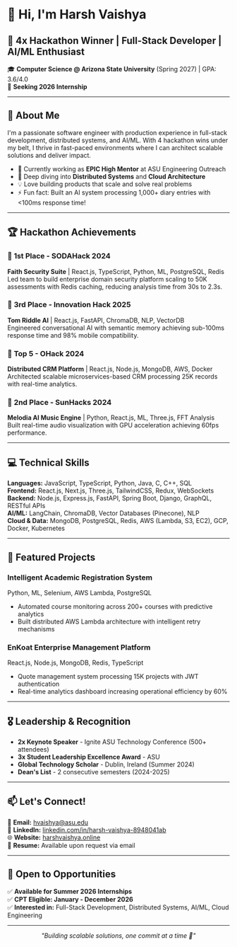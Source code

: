 # 👋 Hi, I'm Harsh Vaishya

## 🎯 4x Hackathon Winner | Full-Stack Developer | AI/ML Enthusiast

🎓 **Computer Science @ Arizona State University** (Spring 2027) | GPA: 3.6/4.0  
💼 **Seeking 2026 Internship** 

---

## 🚀 About Me

I'm a passionate software engineer with production experience in full-stack development, distributed systems, and AI/ML. With 4 hackathon wins under my belt, I thrive in fast-paced environments where I can architect scalable solutions and deliver impact.

- 🔭 Currently working as **EPIC High Mentor** at ASU Engineering Outreach
- 🌱 Deep diving into **Distributed Systems** and **Cloud Architecture**
- 💡 Love building products that scale and solve real problems
- ⚡ Fun fact: Built an AI system processing 1,000+ diary entries with <100ms response time!

---

## 🏆 Hackathon Achievements

### 🥇 **1st Place - SODAHack 2024**
**Faith Security Suite** | React.js, TypeScript, Python, ML, PostgreSQL, Redis  
Led team to build enterprise domain security platform scaling to 50K assessments with Redis caching, reducing analysis time from 30s to 2.3s.

### 🥉 **3rd Place - Innovation Hack 2025**
**Tom Riddle AI** | React.js, FastAPI, ChromaDB, NLP, VectorDB  
Engineered conversational AI with semantic memory achieving sub-100ms response time and 98% mobile compatibility.

### 🏅 **Top 5 - OHack 2024**
**Distributed CRM Platform** | React.js, Node.js, MongoDB, AWS, Docker  
Architected scalable microservices-based CRM processing 25K records with real-time analytics.

### 🥈 **2nd Place - SunHacks 2024**
**Melodia AI Music Engine** | Python, React.js, ML, Three.js, FFT Analysis  
Built real-time audio visualization with GPU acceleration achieving 60fps performance.

---

## 💻 Technical Skills

**Languages:** JavaScript, TypeScript, Python, Java, C, C++, SQL  
**Frontend:** React.js, Next.js, Three.js, TailwindCSS, Redux, WebSockets  
**Backend:** Node.js, Express.js, FastAPI, Spring Boot, Django, GraphQL, RESTful APIs  
**AI/ML:** LangChain, ChromaDB, Vector Databases (Pinecone), NLP  
**Cloud & Data:** MongoDB, PostgreSQL, Redis, AWS (Lambda, S3, EC2), GCP, Docker, Kubernetes

---

## 🌟 Featured Projects

### **Intelligent Academic Registration System**
Python, ML, Selenium, AWS Lambda, PostgreSQL  
- Automated course monitoring across 200+ courses with predictive analytics
- Built distributed AWS Lambda architecture with intelligent retry mechanisms

### **EnKoat Enterprise Management Platform**
React.js, Node.js, MongoDB, Redis, TypeScript  
- Quote management system processing 15K projects with JWT authentication
- Real-time analytics dashboard increasing operational efficiency by 60%

---

## 🎖️ Leadership & Recognition

- **2x Keynote Speaker** - Ignite ASU Technology Conference (500+ attendees)
- **3x Student Leadership Excellence Award** - ASU
- **Global Technology Scholar** - Dublin, Ireland (Summer 2024)
- **Dean's List** - 2 consecutive semesters (2024-2025)

---

## 📫 Let's Connect!

📧 **Email:** hvaishya@asu.edu  
🔗 **LinkedIn:** [linkedin.com/in/harsh-vaishya-8948041ab](https://linkedin.com/in/harsh-vaishya-8948041ab)  
🌐 **Website:** [harshvaishya.online](https://harshvaishya.online)  
📄 **Resume:** Available upon request via email

---

## 💼 Open to Opportunities

✅ **Available for Summer 2026 Internships**  
✅ **CPT Eligible: January - December 2026**  
✅ **Interested in:** Full-Stack Development, Distributed Systems, AI/ML, Cloud Engineering

---

<div align="center">
  <i>"Building scalable solutions, one commit at a time 🚀"</i>
</div>
